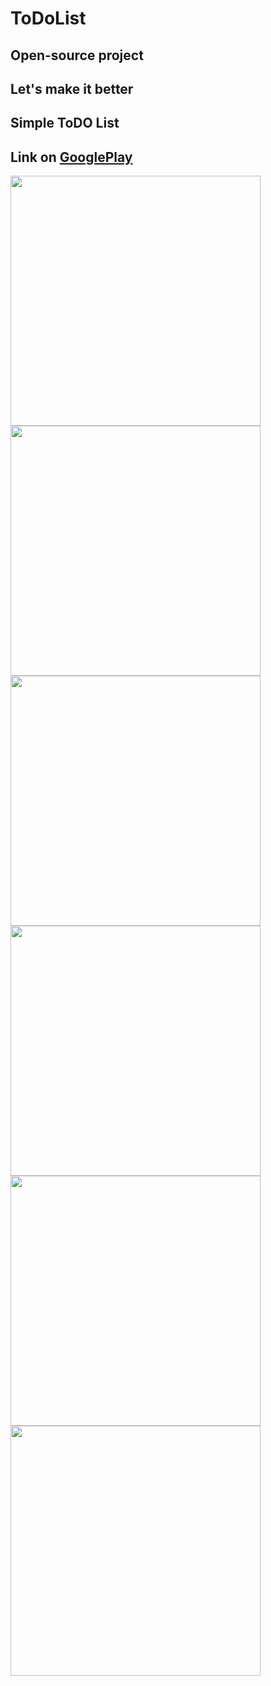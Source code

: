 # ToDoList

## Open-source project
## Let's make it better
## Simple ToDO List
## Link on [GooglePlay](https://play.google.com/store/apps/details?id=new.startup.todolist)

<img src="https://user-images.githubusercontent.com/15144425/36074939-1fa340ce-0f58-11e8-8847-8dc16e9fb334.jpg" width="400">
<img src="https://user-images.githubusercontent.com/15144425/36074989-cbb8b8f8-0f58-11e8-8a81-c0befe3bad50.png" width="400">
<img src="https://user-images.githubusercontent.com/15144425/36074990-cdb45de2-0f58-11e8-9e5c-4eb99fd39c72.png" width="400">
<img src="https://user-images.githubusercontent.com/15144425/36074991-cef33a20-0f58-11e8-86b8-9b2166e18b34.png" width="400">
<img src="https://user-images.githubusercontent.com/15144425/36074992-cff8d312-0f58-11e8-9e2f-3a77f324b23b.png" width="400">
<img src="https://user-images.githubusercontent.com/15144425/36074993-d1421b7a-0f58-11e8-9667-4605bef6787e.png" width="400">
